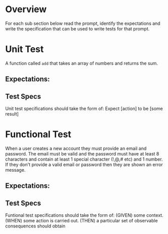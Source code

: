 # Overview

For each sub section below read the prompt, identify the expectations and write the specification that can be used to write tests for that prompt. 

# Unit Test
A function called `add` that takes an array of numbers and returns the sum. 

## Expectations: 

## Test Specs 
Unit test specifications should take the form of: Expect [action] to be [some result]


# Functional Test
When a user creates a new account they must provide an email and password. The email must be valid and the password must have at least 8 characters and contain at least 1 special character (!,@,# etc) and 1 number. If they don't provide a valid email or password then they are shown an error message. 

## Expectations: 

## Test Specs 
Funtional test specifications should take the form of: (GIVEN) some context. (WHEN) some action is carried out. (THEN) a particular set of observable consequences should obtain
